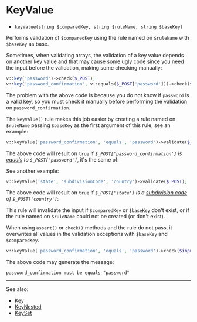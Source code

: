 # KeyValue

- `keyValue(string $comparedKey, string $ruleName, string $baseKey)`

Performs validation of `$comparedKey` using the rule named on `$ruleName` with
`$baseKey` as base.

Sometimes, when validating arrays, the validation of a key value depends on
another key value and that may cause some ugly code since you need the input
before the validation, making some checking manually:

```php
v::key('password')->check($_POST);
v::key('password_confirmation', v::equals($_POST['password']))->check($_POST);
```

The problem with the above code is because you do not know if `password` is a
valid key, so you must check it manually before performing the validation on
`password_confirmation`.

The `keyValue()` rule makes this job easier by creating a rule named on
`$ruleName` passing `$baseKey` as the first argument of this rule, see an example:

```php
v::keyValue('password_confirmation', 'equals', 'password')->validate($_POST);
```

The above code will result on `true` if _`$_POST['password_confirmation']` is
[equals](Equals.md) to `$_POST['password']`_, it's the same of:

See another example:

```php
v::keyValue('state', 'subdivisionCode', 'country')->validate($_POST);
```

The above code will result on `true` if _`$_POST['state']` is a
[subdivision code](SubdivisionCode.md) of `$_POST['country']`_:

This rule will invalidate the input if `$comparedKey` or `$baseKey` don't exist,
or if the rule named on `$ruleName` could not be created (or don't exist).

When using `assert()` or `check()` methods and the rule do not pass, it overwrites
all values in the validation exceptions with `$baseKey` and `$comparedKey`.

```php
v::keyValue('password_confirmation', 'equals', 'password')->check($input);
```

The above code may generate the message:

```
password_confirmation must be equals "password"
```

***
See also:

  * [Key](Key.md)
  * [KeyNested](KeyNested.md)
  * [KeySet](KeySet.md)

